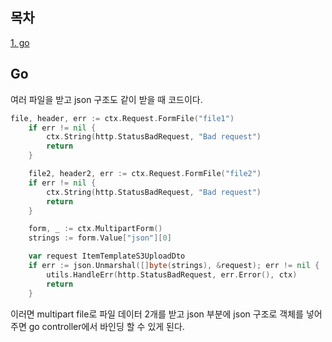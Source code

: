 ## 목차
[1. go](#go)   

## Go
여러 파일을 받고 json 구조도 같이 받을 때 코드이다.
```go
file, header, err := ctx.Request.FormFile("file1")
	if err != nil {
		ctx.String(http.StatusBadRequest, "Bad request")
		return
	}

	file2, header2, err := ctx.Request.FormFile("file2")
	if err != nil {
		ctx.String(http.StatusBadRequest, "Bad request")
		return
	}

	form, _ := ctx.MultipartForm()
	strings := form.Value["json"][0]

	var request ItemTemplateS3UploadDto
	if err := json.Unmarshal([]byte(strings), &request); err != nil {
		utils.HandleErr(http.StatusBadRequest, err.Error(), ctx)
		return
	}
```

이러면 multipart file로 파일 데이터 2개를 받고 json 부분에 json 구조로 객체를 넣어주면 go controller에서 바인딩 할 수 있게 된다.